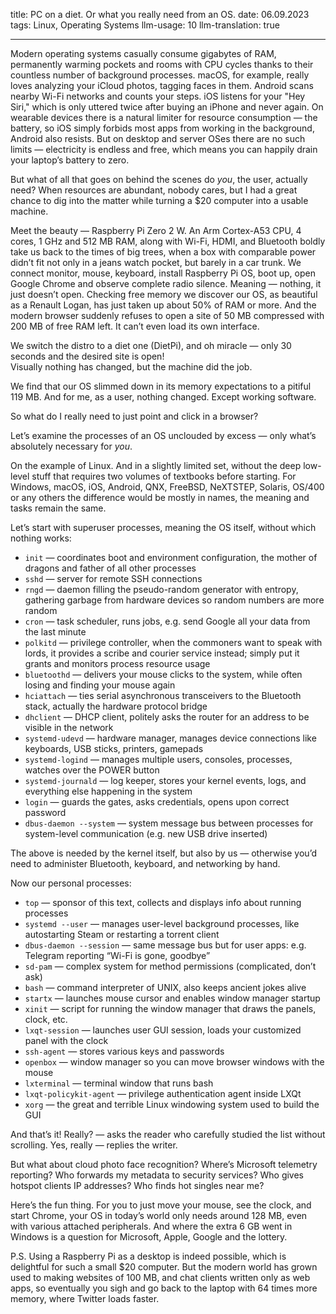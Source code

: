 title: PC on a diet. Or what you really need from an OS.
date: 06.09.2023
tags: Linux, Operating Systems
llm-usage: 10
llm-translation: true

---

Modern operating systems casually consume gigabytes of RAM, permanently warming pockets and rooms with CPU cycles thanks to their countless number of background processes. macOS, for example, really loves analyzing your iCloud photos, tagging faces in them. Android scans nearby Wi-Fi networks and counts your steps. iOS listens for your "Hey Siri," which is only uttered twice after buying an iPhone and never again. On wearable devices there is a natural limiter for resource consumption — the battery, so iOS simply forbids most apps from working in the background, Android also resists. But on desktop and server OSes there are no such limits — electricity is endless and free, which means you can happily drain your laptop’s battery to zero.

But what of all that goes on behind the scenes do *you*, the user, actually need? When resources are abundant, nobody cares, but I had a great chance to dig into the matter while turning a $20 computer into a usable machine.

Meet the beauty — Raspberry Pi Zero 2 W. An Arm Cortex-A53 CPU, 4 cores, 1 GHz and 512 MB RAM, along with Wi-Fi, HDMI, and Bluetooth boldly take us back to the times of big trees, when a box with comparable power didn’t fit not only in a jeans watch pocket, but barely in a car trunk. We connect monitor, mouse, keyboard, install Raspberry Pi OS, boot up, open Google Chrome and observe complete radio silence. Meaning — nothing, it just doesn’t open. Checking free memory we discover our OS, as beautiful as a Renault Logan, has just taken up about 50% of RAM or more. And the modern browser suddenly refuses to open a site of 50 MB compressed with 200 MB of free RAM left. It can’t even load its own interface.

We switch the distro to a diet one (DietPi), and oh miracle — only 30 seconds and the desired site is open!  
Visually nothing has changed, but the machine did the job.

We find that our OS slimmed down in its memory expectations to a pitiful 119 MB. And for me, as a user, nothing changed. Except working software.

So what do I really need to just point and click in a browser?

Let’s examine the processes of an OS unclouded by excess — only what’s absolutely necessary for *you*.

On the example of Linux. And in a slightly limited set, without the deep low-level stuff that requires two volumes of textbooks before starting. For Windows, macOS, iOS, Android, QNX, FreeBSD, NeXTSTEP, Solaris, OS/400 or any others the difference would be mostly in names, the meaning and tasks remain the same.

Let’s start with superuser processes, meaning the OS itself, without which nothing works:
- `init` — coordinates boot and environment configuration, the mother of dragons and father of all other processes
- `sshd` — server for remote SSH connections
- `rngd` — daemon filling the pseudo-random generator with entropy, gathering garbage from hardware devices so random numbers are more random
- `cron` — task scheduler, runs jobs, e.g. send Google all your data from the last minute
- `polkitd` — privilege controller, when the commoners want to speak with lords, it provides a scribe and courier service instead; simply put it grants and monitors process resource usage
- `bluetoothd` — delivers your mouse clicks to the system, while often losing and finding your mouse again
- `hciattach` — ties serial asynchronous transceivers to the Bluetooth stack, actually the hardware protocol bridge
- `dhclient` — DHCP client, politely asks the router for an address to be visible in the network
- `systemd-udevd` — hardware manager, manages device connections like keyboards, USB sticks, printers, gamepads
- `systemd-logind` — manages multiple users, consoles, processes, watches over the POWER button
- `systemd-journald` — log keeper, stores your kernel events, logs, and everything else happening in the system
- `login` — guards the gates, asks credentials, opens upon correct password
- `dbus-daemon --system` — system message bus between processes for system-level communication (e.g. new USB drive inserted)

The above is needed by the kernel itself, but also by us — otherwise you’d need to administer Bluetooth, keyboard, and networking by hand.

Now our personal processes:
- `top` — sponsor of this text, collects and displays info about running processes
- `systemd --user` — manages user-level background processes, like autostarting Steam or restarting a torrent client
- `dbus-daemon --session` — same message bus but for user apps: e.g. Telegram reporting “Wi-Fi is gone, goodbye”
- `sd-pam` — complex system for method permissions (complicated, don’t ask)
- `bash` — command interpreter of UNIX, also keeps ancient jokes alive
- `startx` — launches mouse cursor and enables window manager startup
- `xinit` — script for running the window manager that draws the panels, clock, etc.
- `lxqt-session` — launches user GUI session, loads your customized panel with the clock
- `ssh-agent` — stores various keys and passwords
- `openbox` — window manager so you can move browser windows with the mouse
- `lxterminal` — terminal window that runs bash
- `lxqt-policykit-agent` — privilege authentication agent inside LXQt
- `xorg` — the great and terrible Linux windowing system used to build the GUI

And that’s it! Really? — asks the reader who carefully studied the list without scrolling. Yes, really — replies the writer.

But what about cloud photo face recognition? Where’s Microsoft telemetry reporting? Who forwards my metadata to security services? Who gives hotspot clients IP addresses? Who finds hot singles near me?

Here’s the fun thing. For you to just move your mouse, see the clock, and start Chrome, your OS in today’s world only needs around 128 MB, even with various attached peripherals. And where the extra 6 GB went in Windows is a question for Microsoft, Apple, Google and the lottery.

P.S. Using a Raspberry Pi as a desktop is indeed possible, which is delightful for such a small $20 computer. But the modern world has grown used to making websites of 100 MB, and chat clients written only as web apps, so eventually you sigh and go back to the laptop with 64 times more memory, where Twitter loads faster.
